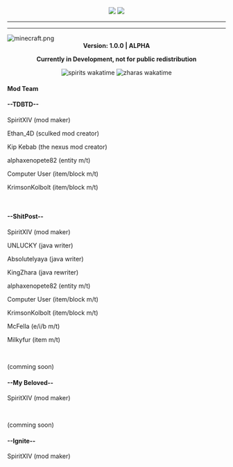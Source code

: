<div align="center">
<img src="https://img.shields.io/badge/A%20Connection%20of%20Koil-222222"/> <img src="https://img.shields.io/github/license/SpiritXIV/the-shit-of-crypt"/>

  <hr>
</div>

<hr>
<img align="center" src="https://github.com/SpiritXIV/the-shit-of-crypt/blob/main/.github/workflows/minecraft.png?raw=true" alt="minecraft.png"/>
<div align="center"><b>Version: 1.0.0 | ALPHA <p>Currently in Development, not for public redistribution</p></b></div>
<p></p>
<div align="center"><img src="https://wakatime.com/badge/github/SpiritXIV/minceraft.svg" alt="spirits wakatime"> <img src="https://wakatime.com/badge/user/ed131eb9-2f69-4003-911c-207210cbc266/project/399f361b-5624-44c9-bf23-82c7b61cde3f.svg" alt="zharas wakatime"></div>

<h4>Mod Team</h4>
<h4>--TDBTD--</h4>
  <p>SpiritXIV (mod maker)</p>
  <p>Ethan_4D (sculked mod creator)</p>
  <p>Kip Kebab (the nexus mod creator)</p>
  <p>alphaxenopete82 (entity m/t)</p>
  <p>Computer User (item/block m/t)</p>
  <p>KrimsonKolbolt (item/block m/t)</p>
<br>
<h4>--ShitPost--</h4>
  <p>SpiritXIV (mod maker)</p>
  <p>UNLUCKY (java writer)</p>
  <p>Absolutelyaya (java writer)</p>
  <p>KingZhara (java rewriter)</p>
  <p>alphaxenopete82 (entity m/t)</p>
  <p>Computer User (item/block m/t)</p>
  <p>KrimsonKolbolt (item/block m/t)</p>
  <p>McFella (e/i/b m/t)</p>
  <p>Milkyfur (item m/t)</p>
<br>
<p>(comming soon)</p>
<h4>--My Beloved--</h4>
  <p>SpiritXIV (mod maker)</p>
<br>
<p>(comming soon)</p>
<h4>--Ignite--</h4>
  <p>SpiritXIV (mod maker)</p>